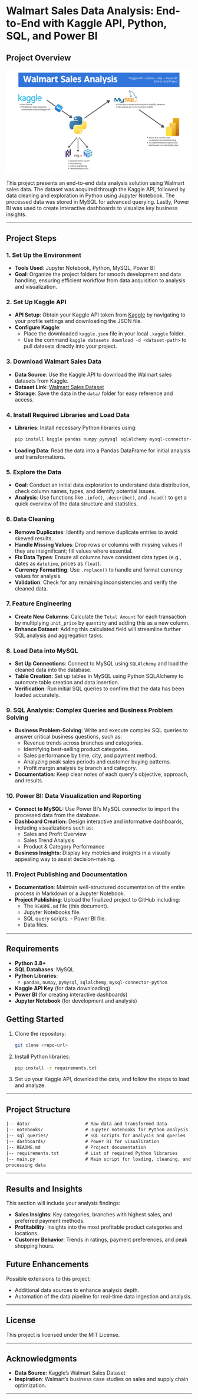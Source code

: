 # Walmart Sales Data Analysis: End-to-End with Kaggle API, Python, SQL, and Power BI 

## Project Overview

![Project Pipeline](https://github.com/SushantChavan1999/Walmart_Sales/blob/main/Workflow_Diagram_Walmart_Sales_Analysis.png)

This project presents an end-to-end data analysis solution using Walmart sales data. The dataset was acquired through the Kaggle API, followed by data cleaning and exploration in Python using Jupyter Notebook. The processed data was stored in MySQL for advanced querying. Lastly, Power BI was used to create interactive dashboards to visualize key business insights.

---

## Project Steps

### 1. Set Up the Environment
   - **Tools Used**: Jupyter Notebook, Python, MySQL, Power BI 
   - **Goal**: Organize the project folders for smooth development and data handling, ensuring efficient workflow from data acquisition to analysis and visualization.

### 2. Set Up Kaggle API
   - **API Setup**: Obtain your Kaggle API token from [Kaggle](https://www.kaggle.com/) by navigating to your profile settings and downloading the JSON file.
   - **Configure Kaggle**: 
      - Place the downloaded `kaggle.json` file in your local `.kaggle` folder.
      - Use the command `kaggle datasets download -d <dataset-path>` to pull datasets directly into your project.

### 3. Download Walmart Sales Data
   - **Data Source**: Use the Kaggle API to download the Walmart sales datasets from Kaggle.
   - **Dataset Link**: [Walmart Sales Dataset](https://www.kaggle.com/najir0123/walmart-10k-sales-datasets)
   - **Storage**: Save the data in the `data/` folder for easy reference and access.

### 4. Install Required Libraries and Load Data
   - **Libraries**: Install necessary Python libraries using:
     ```bash
     pip install kaggle pandas numpy pymysql sqlalchemy mysql-connector-python
     ```
   - **Loading Data**: Read the data into a Pandas DataFrame for initial analysis and transformations.

### 5. Explore the Data
   - **Goal**: Conduct an initial data exploration to understand data distribution, check column names, types, and identify potential issues.
   - **Analysis**: Use functions like `.info()`, `.describe()`, and `.head()` to get a quick overview of the data structure and statistics.

### 6. Data Cleaning
   - **Remove Duplicates**: Identify and remove duplicate entries to avoid skewed results.
   - **Handle Missing Values**: Drop rows or columns with missing values if they are insignificant; fill values where essential.
   - **Fix Data Types**: Ensure all columns have consistent data types (e.g., dates as `datetime`, prices as `float`).
   - **Currency Formatting**: Use `.replace()` to handle and format currency values for analysis.
   - **Validation**: Check for any remaining inconsistencies and verify the cleaned data.

### 7. Feature Engineering
   - **Create New Columns**: Calculate the `Total Amount` for each transaction by multiplying `unit_price` by `quantity` and adding this as a new column.
   - **Enhance Dataset**: Adding this calculated field will streamline further SQL analysis and aggregation tasks.

### 8. Load Data into MySQL
   - **Set Up Connections**: Connect to MySQL using `SQLAlchemy` and load the cleaned data into the database.
   - **Table Creation**: Set up tables in MySQL using Python SQLAlchemy to automate table creation and data insertion.
   - **Verification**: Run initial SQL queries to confirm that the data has been loaded accurately.

### 9. SQL Analysis: Complex Queries and Business Problem Solving
   - **Business Problem-Solving**: Write and execute complex SQL queries to answer critical business questions, such as:
     - Revenue trends across branches and categories.
     - Identifying best-selling product categories.
     - Sales performance by time, city, and payment method.
     - Analyzing peak sales periods and customer buying patterns.
     - Profit margin analysis by branch and category.
   - **Documentation**: Keep clear notes of each query's objective, approach, and results.

### 10. Power BI: Data Visualization and Reporting
   - **Connect to MySQL:** Use Power BI’s MySQL connector to import the processed data from the database.
   - **Dashboard Creation:** Design interactive and informative dashboards, including visualizations such as:
     - Sales and Profit Overview
     - Sales Trend Analysis
     - Product & Category Performance
   - **Business Insights:** Display key metrics and insights in a visually appealing way to assist decision-making.

### 11. Project Publishing and Documentation
   - **Documentation**: Maintain well-structured documentation of the entire process in Markdown or a Jupyter Notebook.
   - **Project Publishing**: Upload the finalized project to GitHub including:
    	- The `README.md` file (this document).
     	- Jupyter Notebooks file.
     	- SQL query scripts.
	- Power BI file.
     	- Data files.
	
---

## Requirements

- **Python 3.8+**
- **SQL Databases**: MySQL
- **Python Libraries**:
  - `pandas`, `numpy`, `pymysql`, `sqlalchemy`, `mysql-connector-python`
- **Kaggle API Key** (for data downloading)
- **Power BI** (for creating interactive dashboards)
- **Jupyter Notebook** (for development and analysis)

## Getting Started

1. Clone the repository:
   ```bash
   git clone <repo-url>
   ```
2. Install Python libraries:
   ```bash
   pip install -r requirements.txt
   ```
3. Set up your Kaggle API, download the data, and follow the steps to load and analyze.

---

## Project Structure

```plaintext
|-- data/                     # Raw data and transformed data
|-- notebooks/                # Jupyter notebooks for Python analysis
|-- sql_queries/              # SQL scripts for analysis and queries
|-- dashboards/               # Power BI for visualization
|-- README.md                 # Project documentation
|-- requirements.txt          # List of required Python libraries
|-- main.py                   # Main script for loading, cleaning, and processing data
```
---

## Results and Insights

This section will include your analysis findings:
- **Sales Insights**: Key categories, branches with highest sales, and preferred payment methods.
- **Profitability**: Insights into the most profitable product categories and locations.
- **Customer Behavior**: Trends in ratings, payment preferences, and peak shopping hours.

## Future Enhancements

Possible extensions to this project:
- Additional data sources to enhance analysis depth.
- Automation of the data pipeline for real-time data ingestion and analysis.

---

## License

This project is licensed under the MIT License. 

---

## Acknowledgments

- **Data Source**: Kaggle’s Walmart Sales Dataset
- **Inspiration**: Walmart’s business case studies on sales and supply chain optimization.

---
